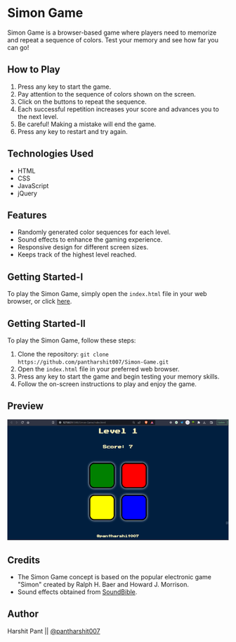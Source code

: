 # Simon Game

Simon Game is a browser-based game where players need to memorize and repeat a sequence of colors. Test your memory and see how far you can go!

## How to Play

1. Press any key to start the game.
2. Pay attention to the sequence of colors shown on the screen.
3. Click on the buttons to repeat the sequence.
4. Each successful repetition increases your score and advances you to the next level.
5. Be careful! Making a mistake will end the game.
6. Press any key to restart and try again.

## Technologies Used

- HTML
- CSS
- JavaScript
- jQuery

## Features

- Randomly generated color sequences for each level.
- Sound effects to enhance the gaming experience.
- Responsive design for different screen sizes.
- Keeps track of the highest level reached.

## Getting Started-I

To play the Simon Game, simply open the `index.html` file in your web browser,
or click [here](https://pantharshit007.github.io/Simon-Game/).

## Getting Started-II

To play the Simon Game, follow these steps:
1. Clone the repository: `git clone https://github.com/pantharshit007/Simon-Game.git`
2. Open the `index.html` file in your preferred web browser.
3. Press any key to start the game and begin testing your memory skills.
4. Follow the on-screen instructions to play and enjoy the game.

## Preview

![Simon Game Preview](./img/simon-game-preview.png)

## Credits

- The Simon Game concept is based on the popular electronic game "Simon" created by Ralph H. Baer and Howard J. Morrison.
- Sound effects obtained from [SoundBible](https://www.soundbible.com/).

## Author

Harshit Pant || [@pantharshit007](https://github.com/pantharshit007)



